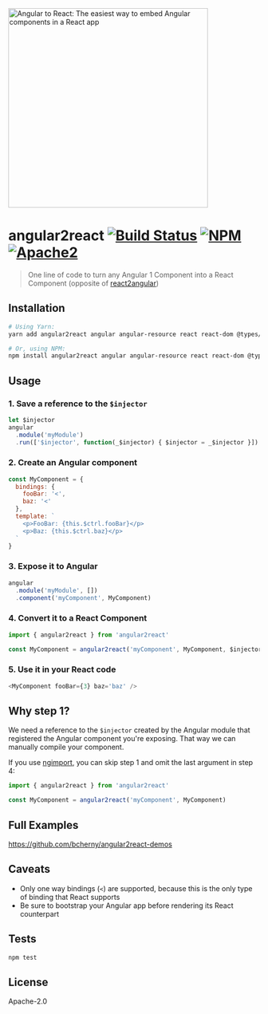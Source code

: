 <img alt="Angular to React: The easiest way to embed Angular components in a React app" src="https://raw.githubusercontent.com/coatue-oss/angular2react/master/logo.png" width="400px" />

# angular2react [![Build Status](https://img.shields.io/circleci/project/coatue-oss/angular2react.svg?branch=master&style=flat-square)](https://circleci.com/gh/coatue-oss/angular2react) [![NPM](https://img.shields.io/npm/v/angular2react.svg?style=flat-square)](https://www.npmjs.com/package/angular2react) [![Apache2](https://img.shields.io/npm/l/angular2react.svg?style=flat-square)](https://opensource.org/licenses/Apache2)

> One line of code to turn any Angular 1 Component into a React Component (opposite of [react2angular](https://github.com/coatue-oss/react2angular))

## Installation

```sh
# Using Yarn:
yarn add angular2react angular angular-resource react react-dom @types/angular @types/react @types/react-dom

# Or, using NPM:
npm install angular2react angular angular-resource react react-dom @types/angular @types/react @types/react-dom --save
```

## Usage

### 1. Save a reference to the `$injector`

```js
let $injector
angular
  .module('myModule')
  .run(['$injector', function(_$injector) { $injector = _$injector }])
```

### 2. Create an Angular component

```js
const MyComponent = {
  bindings: {
    fooBar: '<',
    baz: '<'
  },
  template: `
    <p>FooBar: {this.$ctrl.fooBar}</p>
    <p>Baz: {this.$ctrl.baz}</p>
  `
}
```

### 3. Expose it to Angular

```js
angular
  .module('myModule', [])
  .component('myComponent', MyComponent)
```

### 4. Convert it to a React Component

```js
import { angular2react } from 'angular2react'

const MyComponent = angular2react('myComponent', MyComponent, $injector)
```

### 5. Use it in your React code

```js
<MyComponent fooBar={3} baz='baz' />
```

## Why step 1?

We need a reference to the `$injector` created by the Angular module that registered the Angular component you're exposing. That way we can manually compile your component.

If you use [ngimport](https://github.com/bcherny/ngimport), you can skip step 1 and omit the last argument in step 4:

```js
import { angular2react } from 'angular2react'

const MyComponent = angular2react('myComponent', MyComponent)
```

## Full Examples

https://github.com/bcherny/angular2react-demos

## Caveats

- Only one way bindings (`<`) are supported, because this is the only type of binding that React supports
- Be sure to bootstrap your Angular app before rendering its React counterpart

## Tests

```sh
npm test
```

## License

Apache-2.0
